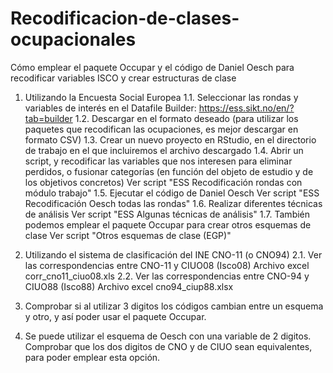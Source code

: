 # Recodificacion-de-clases-ocupacionales
Cómo emplear el paquete Occupar y el código de Daniel Oesch para recodificar variables ISCO y crear estructuras de clase

1.	Utilizando la Encuesta Social Europea
    1.1.	Seleccionar las rondas y variables de interés en el Datafile Builder: https://ess.sikt.no/en/?tab=builder 
    1.2. 	Descargar en el formato deseado (para utilizar los paquetes que recodifican las ocupaciones, es mejor descargar en formato CSV)
    1.3.	Crear un nuevo proyecto en RStudio, en el directorio de trabajo en el que incluiremos el archivo descargado
    1.4.	Abrir un script, y recodificar las variables que nos interesen para eliminar perdidos, o fusionar categorías (en función del objeto de estudio y de los objetivos concretos)
  	  Ver script "ESS Recodificación rondas con módulo trabajo"
  	1.5.  Ejecutar el código de Daniel Oesch
  	  Ver script "ESS Recodificación Oesch todas las rondas"
  	1.6.  Realizar diferentes técnicas de análisis
  	  Ver script "ESS Algunas técnicas de análisis"
  	1.7.  También podemos emplear el paquete Occupar para crear otros esquemas de clase
  	  Ver script "Otros esquemas de clase (EGP)"



2.  Utilizando el sistema de clasificación del INE CNO-11 (o CNO94)
   2.1.  Ver las correspondencias entre CNO-11 y CIUO08 (Isco08)
        Archivo excel corr_cno11_ciuo08.xls
   2.2.  Ver las correspondencias entre CNO-94 y CIUO88 (Isco88)
        Archivo excel cno94_ciup88.xlsx
3.  Comprobar si al utilizar 3 digitos los códigos cambian entre un esquema y otro, y así poder usar el paquete Occupar.
4.  Se puede utilizar el esquema de Oesch con una variable de 2 digitos. Comprobar que los dos digitos de CNO y de CIUO sean equivalentes, para poder emplear esta opción.
